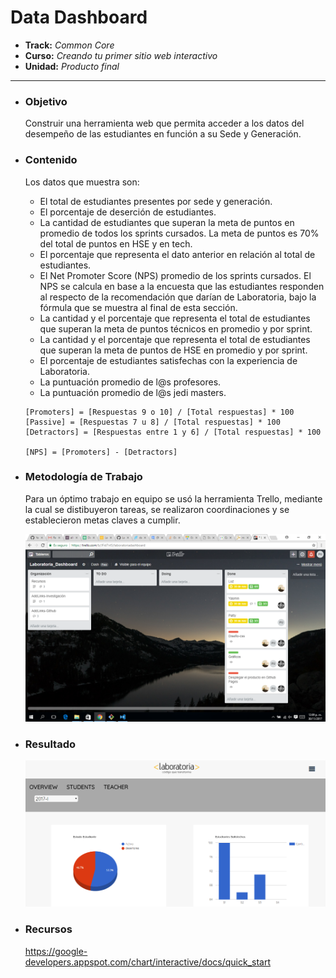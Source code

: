 # **Data Dashboard**

* **Track:** _Common Core_
* **Curso:** _Creando tu primer sitio web interactivo_
* **Unidad:** _Producto final_

***

- ### **Objetivo**

    Construir una herramienta web que permita acceder a los datos del desempeño de las estudiantes en función a su Sede y Generación. 

- ### **Contenido**

    Los datos que muestra son:

    + El total de estudiantes presentes por sede y generación.
    + El porcentaje de deserción de estudiantes.
    + La cantidad de estudiantes que superan la meta de puntos en promedio de todos los sprints cursados. La meta de puntos es 70% del total de puntos en HSE y en tech.
    + El porcentaje que representa el dato anterior en relación al total de estudiantes.
    + El Net Promoter Score (NPS) promedio de los sprints cursados. El NPS se calcula en base a la encuesta que las estudiantes responden al respecto de la recomendación que darían de Laboratoria, bajo la fórmula que se muestra al final de esta sección.
    + La cantidad y el porcentaje que representa el total de estudiantes que superan la meta de puntos técnicos en promedio y por sprint.
    + La cantidad y el porcentaje que representa el total de estudiantes que superan la meta de puntos de HSE en promedio y por sprint.
    + El porcentaje de estudiantes satisfechas con la experiencia de Laboratoria.
    + La puntuación promedio de l@s profesores.
    + La puntuación promedio de l@s jedi masters.
    ~~~
    [Promoters] = [Respuestas 9 o 10] / [Total respuestas] * 100
    [Passive] = [Respuestas 7 u 8] / [Total respuestas] * 100
    [Detractors] = [Respuestas entre 1 y 6] / [Total respuestas] * 100

    [NPS] = [Promoters] - [Detractors]
    ~~~
        

- ### **Metodología de Trabajo**

    Para un óptimo trabajo en equipo se usó la herramienta Trello, mediante la cual se distibuyeron tareas, se realizaron coordinaciones y se establecieron metas claves a cumplir.

    ![](assets/images/org.png)

- ### **Resultado**

    ![](assets/images/dash.png)

- ### **Recursos**

    <https://google-developers.appspot.com/chart/interactive/docs/quick_start>


